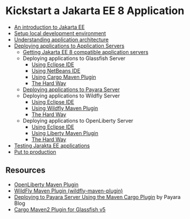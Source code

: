 # Kickstart a Jakarta EE 8 Application

* [An introduction to Jakarta EE](./00overview.md)
* [Setup local development environment](./01setup.md)
* [Understanding application architecture](./02understand-app.md)
* [Deploying applications to Application Servers](./03run.md)
  * [Getting Jakarta EE 8 compatible application servers](./03run-get-appservers.md)
  * Deploying applications to Glassfish Server
    * [Using Eclipse IDE](./03run-glassfish-eclipse.md)
    * [Using NetBeans IDE](./03run-glassfish-nb.md)
    * [Using Cargo Maven Plugin](./03run-glassfish-mvn.md)
    * [The Hard Way](./03run-glassfish-m.md)
  * [Deploying applications to Payara Server](./03run-payara.md)
  * Deploying applications to Wildfly Server
    * [Using Eclipse IDE](./03run-wildfly-eclipse.md)
    * [Using Wildfly Maven Plugin](./03run-wildfly-mvn.md)
    * [The Hard Way](./03run-wildfly-m.md)
  * Deploying applications to OpenLiberty Server
    * [Using Eclipse IDE](./03run-openliberty-eclipse.md)
    * [Using Liberty Maven Plugin](./03run-openliberty-mvn.md)
    * [The Hard Way](./03run-openliberty-m.md)
* [Testing Jarakta EE applications](./04test.md)
* [Put to production](./05prod.md)


## Resources 

* [OpenLiberty Maven Plugin](https://github.com/OpenLiberty/ci.maven)
* [WildFly Maven Plugin (wildfly-maven-plugin)](https://docs.jboss.org/wildfly/plugins/maven/latest/index.html)
* [Deploying to Payara Server Using the Maven Cargo Plugin](https://blog.payara.fish/deploying-to-payara-server-using-the-maven-cargo-plugin)  by Payara Blog
* [Cargo Maven2 Plugin for Glassfish v5](https://codehaus-cargo.github.io/cargo/GlassFish+5.x.html)